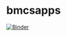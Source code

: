 # bmcsapps

[![Binder](https://mybinder.org/badge_logo.svg)](https://mybinder.org/v2/gh/rosoba/bmcsapps.git/master)

